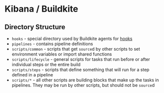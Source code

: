 # Kibana / Buildkite

## Directory Structure

- `hooks` - special directory used by Buildkite agents for [hooks](https://buildkite.com/docs/agent/v3/hooks)
- `pipelines` - contains pipeline definitions
- `scripts/common` - scripts that get `source`d by other scripts to set environment variables or import shared functions
- `scripts/lifecycle` - general scripts for tasks that run before or after individual steps or the entire build
- `scripts/steps` - scripts that define something that will run for a step defined in a pipeline
- `scripts/*` - all other scripts are building blocks that make up the tasks in pipelines. They may be run by other scripts, but should not be `source`d
